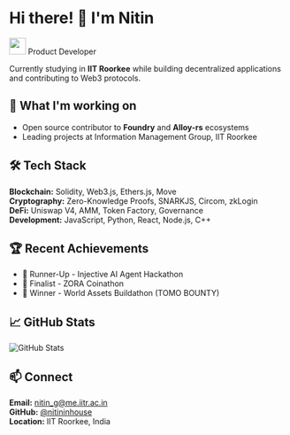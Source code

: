 # Hi there! 👋 I'm Nitin

<img src="https://user-images.githubusercontent.com/42378118/110234147-e3259600-7f4e-11eb-95be-0c4047144dea.gif" width="30"> Product Developer

Currently studying in **IIT Roorkee** while building decentralized applications and contributing to Web3 protocols.

## 🚀 What I'm working on

- Open source contributor to **Foundry** and **Alloy-rs** ecosystems
- Leading projects at Information Management Group, IIT Roorkee

## 🛠️ Tech Stack

**Blockchain:** Solidity, Web3.js, Ethers.js, Move  
**Cryptography:** Zero-Knowledge Proofs, SNARKJS, Circom, zkLogin  
**DeFi:** Uniswap V4, AMM, Token Factory, Governance  
**Development:** JavaScript, Python, React, Node.js, C++

## 🏆 Recent Achievements

- 🥈 Runner-Up - Injective AI Agent Hackathon
- 🏅 Finalist - ZORA Coinathon
- 🥇 Winner - World Assets Buildathon (TOMO BOUNTY)

## 📈 GitHub Stats

![GitHub Stats](https://github-readme-stats.vercel.app/api?username=nitininhouse&show_icons=true&theme=dark)

## 📫 Connect

**Email:** nitin_g@me.iitr.ac.in  
**GitHub:** [@nitininhouse](https://github.com/nitininhouse)  
**Location:** IIT Roorkee, India
